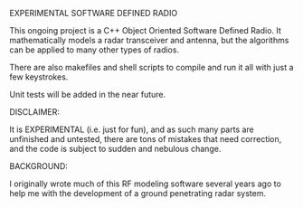EXPERIMENTAL SOFTWARE DEFINED RADIO

This ongoing project is a C++ Object Oriented Software Defined Radio. It mathematically models a radar transceiver and antenna, but the algorithms can be applied to many other types of radios.

There are also makefiles and shell scripts to compile and run it all with just a few keystrokes.

Unit tests will be added in the near future.

DISCLAIMER:

It is EXPERIMENTAL (i.e. just for fun), and as such many parts are unfinished and untested, there are tons of mistakes that need correction, and the code is subject to sudden and nebulous change.


BACKGROUND:

I originally wrote much of this RF modeling software several years ago to help me with the development of a ground penetrating radar system. 


